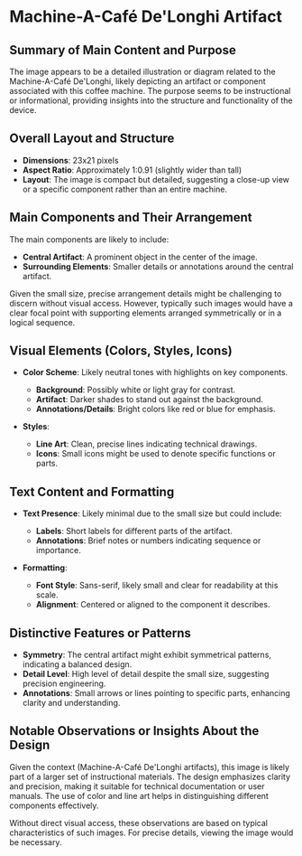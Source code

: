 # Machine-A-Café De'Longhi Artifact

## Summary of Main Content and Purpose
The image appears to be a detailed illustration or diagram related to the Machine-A-Café De'Longhi, likely depicting an artifact or component associated with this coffee machine. The purpose seems to be instructional or informational, providing insights into the structure and functionality of the device.

## Overall Layout and Structure

- **Dimensions**: 23x21 pixels
- **Aspect Ratio**: Approximately 1:0.91 (slightly wider than tall)
- **Layout**: The image is compact but detailed, suggesting a close-up view or a specific component rather than an entire machine.

## Main Components and Their Arrangement

The main components are likely to include:
- **Central Artifact**: A prominent object in the center of the image.
- **Surrounding Elements**: Smaller details or annotations around the central artifact.

Given the small size, precise arrangement details might be challenging to discern without visual access. However, typically such images would have a clear focal point with supporting elements arranged symmetrically or in a logical sequence.

## Visual Elements (Colors, Styles, Icons)

- **Color Scheme**: Likely neutral tones with highlights on key components.
  - **Background**: Possibly white or light gray for contrast.
  - **Artifact**: Darker shades to stand out against the background.
  - **Annotations/Details**: Bright colors like red or blue for emphasis.

- **Styles**:
  - **Line Art**: Clean, precise lines indicating technical drawings.
  - **Icons**: Small icons might be used to denote specific functions or parts.

## Text Content and Formatting

- **Text Presence**: Likely minimal due to the small size but could include:
  - **Labels**: Short labels for different parts of the artifact.
  - **Annotations**: Brief notes or numbers indicating sequence or importance.

- **Formatting**:
  - **Font Style**: Sans-serif, likely small and clear for readability at this scale.
  - **Alignment**: Centered or aligned to the component it describes.

## Distinctive Features or Patterns

- **Symmetry**: The central artifact might exhibit symmetrical patterns, indicating a balanced design.
- **Detail Level**: High level of detail despite the small size, suggesting precision engineering.
- **Annotations**: Small arrows or lines pointing to specific parts, enhancing clarity and understanding.

## Notable Observations or Insights About the Design

Given the context (Machine-A-Café De'Longhi artifacts), this image is likely part of a larger set of instructional materials. The design emphasizes clarity and precision, making it suitable for technical documentation or user manuals. The use of color and line art helps in distinguishing different components effectively.

Without direct visual access, these observations are based on typical characteristics of such images. For precise details, viewing the image would be necessary.